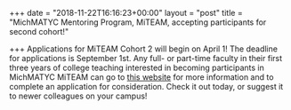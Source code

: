 +++
date = "2018-11-22T16:16:23+00:00"
layout = "post"
title = "MichMATYC Mentoring Program, MiTEAM, accepting participants for second cohort!"

+++
Applications for MiTEAM Cohort 2 will begin on April 1! The deadline for applications is September 1st. Any full- or part-time faculty in their first three years of college teaching interested in becoming participants in MichMATYC MiTEAM can go to [this website](http://bit.ly/MiTeam) for more information and to complete an application for consideration. Check it out today, or suggest it to newer colleagues on your campus!  